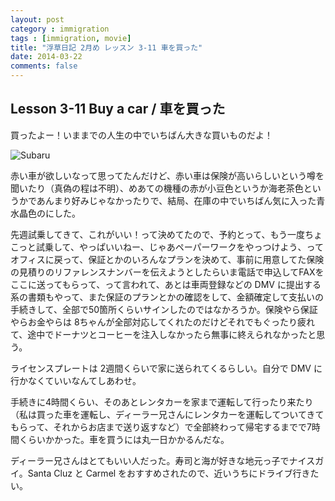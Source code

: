 ```yaml
---
layout: post
category : immigration
tags : [immigration, movie]
title: "浮草日記 2月め レッスン 3-11 車を買った"
date: 2014-03-22
comments: false
---
```


## Lesson 3-11 Buy a car / 車を買った

買ったよー！いままでの人生の中でいちばん大きな買いものだよ！

![Subaru](https://lh3.googleusercontent.com/-A-_AY5r8oMI/UzIeDO5O1hI/AAAAAAAB9o4/4RhvL4XJ8oE/w620-h465-no/P1160313.JPG)

赤い車が欲しいなって思ってたんだけど、赤い車は保険が高いらしいという噂を聞いたり（真偽の程は不明）、めあての機種の赤が小豆色というか海老茶色というかであんまり好みじゃなかったりで、結局、在庫の中でいちばん気に入った青水晶色のにした。

先週試乗してきて、これがいい！って決めてたので、予約とって、もう一度ちょこっと試乗して、やっぱいいねー、じゃあペーパーワークをやっつけよう、ってオフィスに戻って、保証とかのいろんなプランを決めて、事前に用意してた保険の見積りのリファレンスナンバーを伝えようとしたらいま電話で申込してFAXをここに送ってもらって、って言われて、あとは車両登録などの DMV に提出する系の書類もやって、また保証のプランとかの確認をして、金額確定して支払いの手続きして、全部で50箇所くらいサインしたのではなかろうか。保険やら保証やらお金やらは 8ちゃんが全部対応してくれたのだけどそれでもぐったり疲れて、途中でドーナツとコーヒーを注入しなかったら無事に終えられなかったと思う。

ライセンスプレートは 2週間くらいで家に送られてくるらしい。自分で DMV に行かなくていいなんてしあわせ。

手続きに4時間くらい、そのあとレンタカーを家まで運転して行ったり来たり（私は買った車を運転し、ディーラー兄さんにレンタカーを運転してついてきてもらって、それからお店まで送り返すなど）で全部終わって帰宅するまでで7時間くらいかかった。車を買うには丸一日かかるんだな。

ディーラー兄さんはとてもいい人だった。寿司と海が好きな地元っ子でナイスガイ。Santa Cluz と Carmel をおすすめされたので、近いうちにドライブ行きたい。
